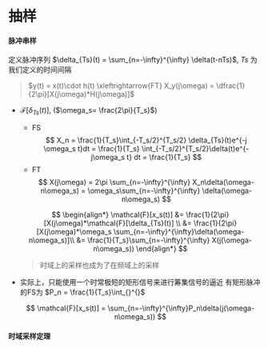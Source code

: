 # 抽样

#### 脉冲串样

定义脉冲序列 $\delta_{Ts}(t) = \sum_{n=-\infty}^{\infty} \delta(t-nTs)$, $Ts$ 为我们定义的时间间隔

> $y(t) = x(t)\cdot h(t) \xleftrightarrow{FT} X_y(j\omega) = \dfrac{1}{2\pi}[X(j\omega)*H(j\omega)]$

- $\mathcal{F}[\delta_{Ts}(t)]$, ($\omega_s= \frac{2\pi}{T_s}$)
    - FS
        $$
            X_n = \frac{1}{T_s}\int_{-T_s/2}^{T_s/2} \delta_{Ts}(t)e^{-j \omega_s t}dt = \frac{1}{T_s} \int_{-T_s/2}^{T_s/2}\delta(t)e^{-j\omega_s t} dt = \frac{1}{T_s}
        $$
    - FT
        $$
            X(j\omega) = 2\pi \sum_{n=-\infty}^{\infty} X_n\delta(\omega- n\omega_s) = \omega_s\sum_{n=-\infty}^{\infty} \delta(\omega- n\omega_s)
        $$
    
    $$
        \begin{align*}
            \mathcal{F}[x_s(t)] &= \frac{1}{2\pi} [X(j\omega)*\mathcal{F}[\delta_{Ts}(t)] \\
                &= \frac{1}{2\pi} [X(j\omega)*\omega_s \sum_{n=-\infty}^{\infty}\delta(\omega-n\omega_s)]\\
                &= \frac{1}{T_s}\sum_{n=-\infty}^{\infty} X(j(\omega-n\omega_s))
        \end{align*}
    $$
    > 时域上的采样也成为了在频域上的采样

- 实际上，只能使用一个时常极短的矩形信号来进行筹集信号的逼近
    有矩形脉冲的FS为 $P_n = \frac{1}{T_s}\int_{}^{}$
    
    $$
        \mathcal{F}[x_s(t)] = \sum_{n=-\infty}^{\infty}P_n\delta(j(\omega-n\omega_s))
    $$
    
#### 时域采样定理

